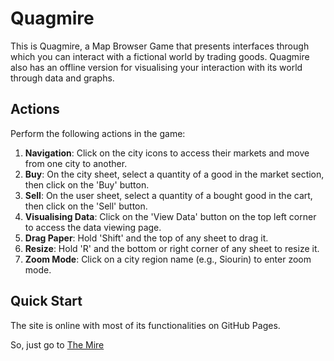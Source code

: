 # Quagmire

This is Quagmire, a Map Browser Game that presents interfaces through which you can interact with a fictional world by trading goods.
Quagmire also has an offline version for visualising your interaction with its world through data and graphs.

## Actions
Perform the following actions in the game:

1. **Navigation**: Click on the city icons to access their markets and move from one city to another.
2. **Buy**: On the city sheet, select a quantity of a good in the market section, then click on the 'Buy' button.
3. **Sell**: On the user sheet, select a quantity of a bought good in the cart, then click on the 'Sell' button.
4. **Visualising Data**: Click on the 'View Data' button on the top left corner to access the data viewing page.
5. **Drag Paper**: Hold 'Shift' and the top of any sheet to drag it.
6. **Resize**: Hold 'R' and the bottom or right corner of any sheet to resize it.
7. **Zoom Mode**: Click on a city region name (e.g., Siourin) to enter zoom mode.

## Quick Start
The site is online with most of its functionalities on GitHub Pages.

So, just go to [The Mire](https://yuri-crt.github.io/Quagmire-VV/)
